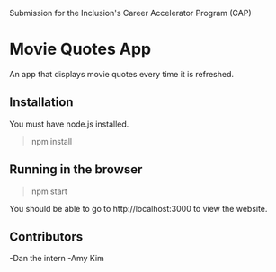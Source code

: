 Submission for the Inclusion's Career Accelerator Program (CAP)

# Movie Quotes App

An app that displays movie quotes every time it is refreshed.

## Installation

You must have node.js installed.

> npm install

## Running in the browser

> npm start

You should be able to go to http://localhost:3000 to view the website.

## Contributors

-Dan the intern
-Amy Kim
